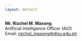 ```yaml
---
layout: default
---
```


**Mr. Rizchel M. Masong** <br/>
Artificial Intelligence Officer (AIO) <br/>
Email: [rizchel_masong@dlsu.edu.ph](mailto:rizchel_masong@dlsu.edu.ph)
